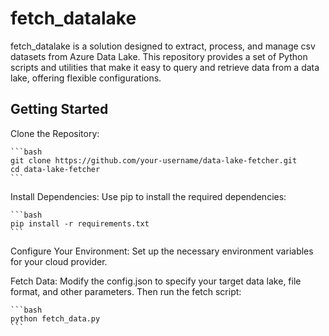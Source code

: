# fetch_datalake

fetch_datalake is a  solution designed to extract, process, and manage csv datasets from Azure Data Lake. This repository provides a set of Python scripts and utilities that make it easy to query and retrieve data from a data lake, offering flexible configurations.

## Getting Started

Clone the Repository:

    ```bash
    git clone https://github.com/your-username/data-lake-fetcher.git
    cd data-lake-fetcher
    ```

Install Dependencies: Use pip to install the required dependencies:

    ```bash
    pip install -r requirements.txt
    ```

Configure Your Environment: Set up the necessary environment variables for your cloud provider.

Fetch Data: Modify the config.json to specify your target data lake, file format, and other parameters. Then run the fetch script:

    ```bash
    python fetch_data.py
    ```